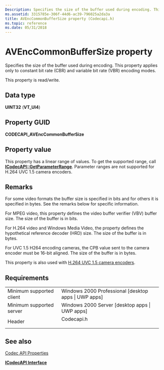 ```yaml
---
Description: Specifies the size of the buffer used during encoding. This property applies only to constant bit rate (CBR) and variable bit rate (VBR) encoding modes.
ms.assetid: 3315785e-306f-44d6-ac39-796025a2da3a
title: AVEncCommonBufferSize property (Codecapi.h)
ms.topic: reference
ms.date: 05/31/2018
---
```


# AVEncCommonBufferSize property

Specifies the size of the buffer used during encoding. This property applies only to constant bit rate (CBR) and variable bit rate (VBR) encoding modes.

This property is read/write.

## Data type

**UINT32** (**VT\_UI4**)

## Property GUID

**CODECAPI\_AVEncCommonBufferSize**

## Property value

This property has a linear range of values. To get the supported range, call [**ICodecAPI::GetParameterRange**](/windows/desktop/api/Strmif/nf-strmif-icodecapi-getparameterrange). Parameter ranges are not supported for H.264 UVC 1.5 camera encoders.

## Remarks

For some video formats the buffer size is specified in bits and for others it is specified in bytes. See the remarks below for specific information.

For MPEG video, this property defines the video buffer verifier (VBV) buffer size. The size of the buffer is in bits.

For H.264 video and Windows Media Video, the property defines the hypothetical reference decoder (HRD) size. The size of the buffer is in bytes.

For UVC 1.5 H264 encoding cameras, the CPB value sent to the camera encoder must be 16-bit aligned. The size of the buffer is in bytes.

This property is also used with [H.264 UVC 1.5 camera encoders](/windows/desktop/medfound/camera-encoder-h264-uvc-1-5).

## Requirements



|                                     |                                                                                       |
|-------------------------------------|---------------------------------------------------------------------------------------|
| Minimum supported client<br/> | Windows 2000 Professional \[desktop apps \| UWP apps\]<br/>                     |
| Minimum supported server<br/> | Windows 2000 Server \[desktop apps \| UWP apps\]<br/>                           |
| Header<br/>                   | <dl> <dt>Codecapi.h</dt> </dl> |



## See also

<dl> <dt>

[Codec API Properties](codec-api-properties.md)
</dt> <dt>

[**ICodecAPI Interface**](/windows/desktop/api/Strmif/nn-strmif-icodecapi)
</dt> </dl>

 

